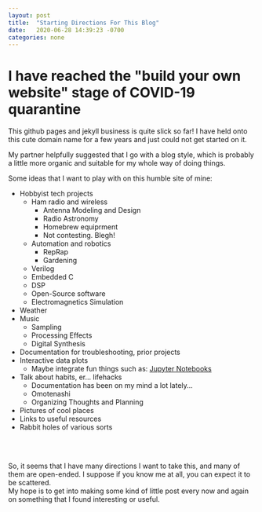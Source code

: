 ```yaml
---
layout: post
title:  "Starting Directions For This Blog"
date:   2020-06-28 14:39:23 -0700
categories: none
---
```


# I have reached the "build your own website" stage of COVID-19 quarantine

This github pages and jekyll business is quite slick so far! I have held onto
this cute domain name for a few years and just could not get started on it.

My partner helpfully suggested that I go with a blog style, which is probably
a little more organic and suitable for my whole way of doing things.

Some ideas that I want to play with on this humble site of mine:

* Hobbyist tech projects
  * Ham radio and wireless
    * Antenna Modeling and Design
    * Radio Astronomy
    * Homebrew equiprment
    * Not contesting. Blegh!
  * Automation and robotics
    * RepRap
    * Gardening
  * Verilog
  * Embedded C
  * DSP
  * Open-Source software
  * Electromagnetics Simulation
* Weather
* Music
  * Sampling
  * Processing Effects
  * Digital Synthesis
* Documentation for troubleshooting, prior projects
* Interactive data plots
  * Maybe integrate fun things such as: [Jupyter Notebooks](https://mvdwoord.github.io/tools/2017/02/04/Notebook_in_gist_in_jekyll.html)
* Talk about habits, er... lifehacks
  * Documentation has been on my mind a lot lately...
  * Omotenashi
  * Organizing Thoughts and Planning
* Pictures of cool places
* Links to useful resources
* Rabbit holes of various sorts

<br>
<br>

So, it seems that I have many directions I want to take this, and many of them
are open-ended. I suppose if you know me at all, you can expect it to be scattered.<br>
My hope is to get into making some kind of little post every now and again on something that I found interesting or useful.

